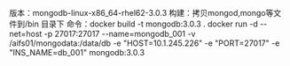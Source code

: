 版本：mongodb-linux-x86_64-rhel62-3.0.3
构建：拷贝mongod,mongo等文件到/bin 目录下
命令：docker build -t mongodb:3.0.3 .
      docker run -d --net=host -p 27017:27017 --name=mongodb_001 -v /aifs01/mongodata:/data/db -e "HOST=10.1.245.226" -e "PORT=27017" -e "INS_NAME=db_001" mongodb:3.0.3
